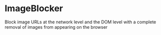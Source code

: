 # ImageBlocker
Block image URLs at the network level and the DOM level with a complete removal of images from appearing on the browser
